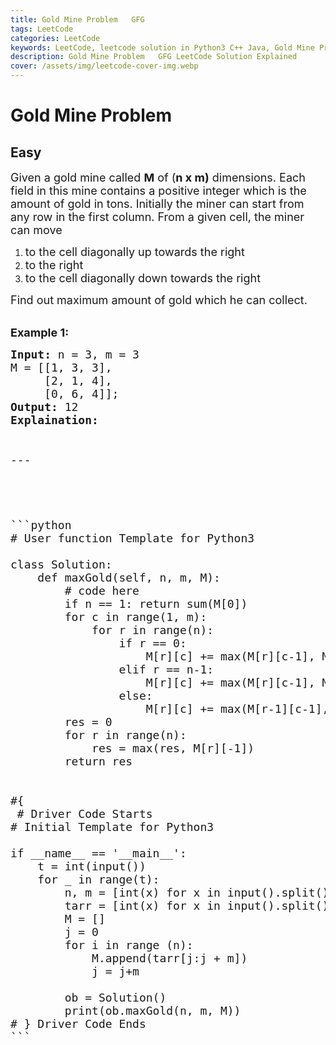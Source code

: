```yaml
---
title: Gold Mine Problem   GFG
tags: LeetCode
categories: LeetCode
keywords: LeetCode, leetcode solution in Python3 C++ Java, Gold Mine Problem - GFG solution
description: Gold Mine Problem   GFG LeetCode Solution Explained
cover: /assets/img/leetcode-cover-img.webp
---
```





# Gold Mine Problem
## Easy
<div class="problems_problem_content__Xm_eO"><p><span style="font-size:18px">Given a gold mine called&nbsp;<strong>M</strong>&nbsp;of (<strong>n x&nbsp;m)</strong> dimensions. Each field in this mine contains a positive integer which is the amount of gold in tons. Initially the miner can start from any row in the first column. From&nbsp;a given cell, the miner can move </span></p>

<ol>
	<li><span style="font-size:18px">to the cell diagonally up towards the right&nbsp;</span></li>
	<li><span style="font-size:18px">to the right</span></li>
	<li><span style="font-size:18px">to the cell&nbsp;diagonally down towards the right</span></li>
</ol>

<p><span style="font-size:18px">Find out maximum amount of gold which he can collect.</span></p>

<p><br>
<strong><span style="font-size:18px">Example 1:</span></strong></p>

<pre><span style="font-size:18px"><strong>Input:</strong> n = 3, m = 3
M = [[1, 3, 3],
     [2, 1, 4],
     [0, 6, 4]];
<strong>Output:</strong> 12
<strong>Explaination:</strong> 


---




```python
# User function Template for Python3

class Solution:
    def maxGold(self, n, m, M):
        # code here
        if n == 1: return sum(M[0])
        for c in range(1, m):
            for r in range(n):
                if r == 0:
                    M[r][c] += max(M[r][c-1], M[r+1][c-1])
                elif r == n-1:
                    M[r][c] += max(M[r][c-1], M[r-1][c-1])
                else:
                    M[r][c] += max(M[r-1][c-1], M[r][c-1], M[r+1][c-1])
        res = 0
        for r in range(n):
            res = max(res, M[r][-1])
        return res
        

#{ 
 # Driver Code Starts
# Initial Template for Python3

if __name__ == '__main__':
    t = int(input())
    for _ in range(t):
        n, m = [int(x) for x in input().split()]
        tarr = [int(x) for x in input().split()]
        M = []
        j = 0
        for i in range (n):
            M.append(tarr[j:j + m])
            j = j+m
        
        ob = Solution()
        print(ob.maxGold(n, m, M))
# } Driver Code Ends
```
